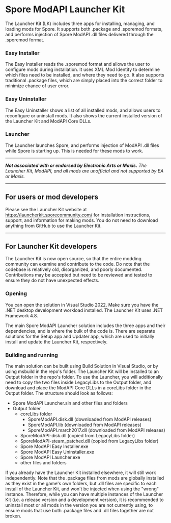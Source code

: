 # Spore ModAPI Launcher Kit
The Launcher Kit (LK) includes three apps for installing, managing, and loading mods for Spore. It supports both .package and .sporemod formats, and performs injection of Spore ModAPI .dll files delivered through the .sporemod format.

### Easy Installer
The Easy Installer reads the .sporemod format and allows the user to configure mods during installation. It uses XML Mod Identity to determine which files need to be installed, and where they need to go. It also supports traditional .package files, which are simply placed into the correct folder to minimize chance of user error.
### Easy Uninstaller
The Easy Uninstaller shows a list of all installed mods, and allows users to reconfigure or uninstall mods. It also shows the current installed version of the Launcher Kit and ModAPI Core DLLs.
### Launcher
The Launcher launches Spore, and performs injection of ModAPI .dll files while Spore is starting up. This is needed for these mods to work.

---

***Not associated with or endorsed by Electronic Arts or Maxis.** The Launcher Kit, ModAPI, and all mods are unofficial and not supported by EA or Maxis.*

---

## For users or mod developers
Please see the Launcher Kit website at https://launcherkit.sporecommunity.com/ for installation instructions, support, and information for making mods. You do not need to download anything from GitHub to use the Launcher Kit.

---

## For Launcher Kit developers
The Launcher Kit is now open source, so that the entire modding community can examine and contribute to the code. Do note that the codebase is relatively old, disorganized, and poorly documented. Contributions may be accepted but need to be reviewed and tested to ensure they do not have unexpected effects.

### Opening
You can open the solution in Visual Studio 2022. Make sure you have the .NET desktop development workload installed. The Launcher Kit uses .NET Framework 4.8.

The main Spore ModAPI Launcher solution includes the three apps and their dependencies, and is where the bulk of the code is. There are separate solutions for the Setup app and Updater app, which are used to initially install and update the Launcher Kit, respectively.

### Building and running
The main solution can be built using Build Solution in Visual Studio, or by using msbuild in the repo's folder. The Launcher Kit will be installed to an Output folder in the repo's folder. To use the Launcher, you will additionally need to copy the two files inside LegacyLibs to the Output folder, and download and place the ModAPI Core DLLs in a coreLibs folder in the Output folder. The structure should look as follows:
- Spore ModAPI Launcher.sln and other files and folders
- Output folder
  - coreLibs folder
    - SporeModAPI.disk.dll (downloaded from ModAPI releases)
    - SporeModAPI.lib (downloaded from ModAPI releases)
    - SporeModAPI.march2017.dll (downloaded from ModAPI releases)
  - SporeModAPI-disk.dll (copied from LegacyLibs folder)
  - SporeModAPI-steam_patched.dll (copied from LegacyLibs folder)
  - Spore ModAPI Easy Installer.exe
  - Spore ModAPI Easy Uninstaller.exe
  - Spore ModAPI Launcher.exe
  - other files and folders

If you already have the Launcher Kit installed elsewhere, it will still work independently. Note that the .package files from mods are globally installed as they exist in the game's own folders, but .dll files are specific to each install of the Launcher Kit, and won't be injected when using the "wrong" instance. Therefore, while you can have multiple instances of the Launcher Kit (i.e. a release version and a development version), it is recommended to uninstall most or all mods in the version you are not currently using, to ensure mods that use both .package files and .dll files together are not broken.
